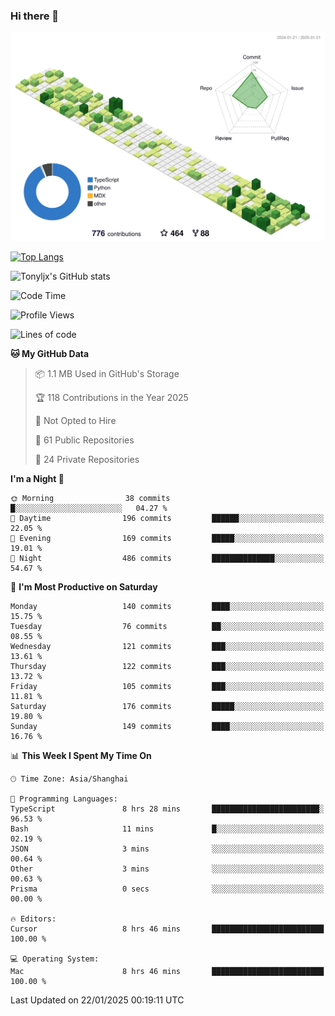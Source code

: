 ### Hi there 👋

![](./profile-3d-contrib/profile-green-animate.svg)

 

[![Top Langs](https://github-readme-stats.vercel.app/api/top-langs/?username=tonyljx)](https://github.com/anuraghazra/github-readme-stats)

![Tonyljx's GitHub stats](https://github-readme-stats.vercel.app/api?username=tonyljx&theme=default&show_icons=true)

 

<!--START_SECTION:waka-->
![Code Time](http://img.shields.io/badge/Code%20Time-1%2C136%20hrs%202%20mins-blue)

![Profile Views](http://img.shields.io/badge/Profile%20Views-0-blue)

![Lines of code](https://img.shields.io/badge/From%20Hello%20World%20I%27ve%20Written-761.3%20thousand%20lines%20of%20code-blue)

**🐱 My GitHub Data** 

> 📦 1.1 MB Used in GitHub's Storage 
 > 
> 🏆 118 Contributions in the Year 2025
 > 
> 🚫 Not Opted to Hire
 > 
> 📜 61 Public Repositories 
 > 
> 🔑 24 Private Repositories 
 > 
**I'm a Night 🦉** 

```text
🌞 Morning                38 commits          █░░░░░░░░░░░░░░░░░░░░░░░░   04.27 % 
🌆 Daytime                196 commits         ██████░░░░░░░░░░░░░░░░░░░   22.05 % 
🌃 Evening                169 commits         █████░░░░░░░░░░░░░░░░░░░░   19.01 % 
🌙 Night                  486 commits         ██████████████░░░░░░░░░░░   54.67 % 
```
📅 **I'm Most Productive on Saturday** 

```text
Monday                   140 commits         ████░░░░░░░░░░░░░░░░░░░░░   15.75 % 
Tuesday                  76 commits          ██░░░░░░░░░░░░░░░░░░░░░░░   08.55 % 
Wednesday                121 commits         ███░░░░░░░░░░░░░░░░░░░░░░   13.61 % 
Thursday                 122 commits         ███░░░░░░░░░░░░░░░░░░░░░░   13.72 % 
Friday                   105 commits         ███░░░░░░░░░░░░░░░░░░░░░░   11.81 % 
Saturday                 176 commits         █████░░░░░░░░░░░░░░░░░░░░   19.80 % 
Sunday                   149 commits         ████░░░░░░░░░░░░░░░░░░░░░   16.76 % 
```


📊 **This Week I Spent My Time On** 

```text
🕑︎ Time Zone: Asia/Shanghai

💬 Programming Languages: 
TypeScript               8 hrs 28 mins       ████████████████████████░   96.53 % 
Bash                     11 mins             █░░░░░░░░░░░░░░░░░░░░░░░░   02.19 % 
JSON                     3 mins              ░░░░░░░░░░░░░░░░░░░░░░░░░   00.64 % 
Other                    3 mins              ░░░░░░░░░░░░░░░░░░░░░░░░░   00.63 % 
Prisma                   0 secs              ░░░░░░░░░░░░░░░░░░░░░░░░░   00.00 % 

🔥 Editors: 
Cursor                   8 hrs 46 mins       █████████████████████████   100.00 % 

💻 Operating System: 
Mac                      8 hrs 46 mins       █████████████████████████   100.00 % 
```


 Last Updated on 22/01/2025 00:19:11 UTC
<!--END_SECTION:waka-->
